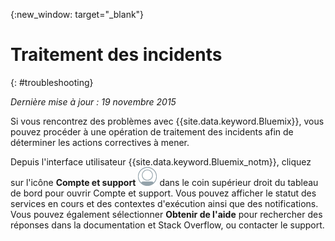 {:new_window: target="_blank"}



# Traitement des incidents
{: #troubleshooting}

*Dernière mise à jour : 19 novembre 2015*

Si vous rencontrez des problèmes avec {{site.data.keyword.Bluemix}}, vous pouvez procéder à une opération de traitement des incidents afin de déterminer les actions correctives à mener.

Depuis l'interface utilisateur {{site.data.keyword.Bluemix_notm}}, cliquez sur l'icône **Compte et support**
![Compte et support](images/account_support.png) dans le coin supérieur droit du tableau de bord pour ouvrir Compte et support. Vous pouvez afficher le statut des services en cours et des contextes d'exécution ainsi que des
notifications. Vous pouvez également sélectionner **Obtenir de l'aide** pour rechercher des réponses dans la
documentation et Stack Overflow, ou contacter le support.
